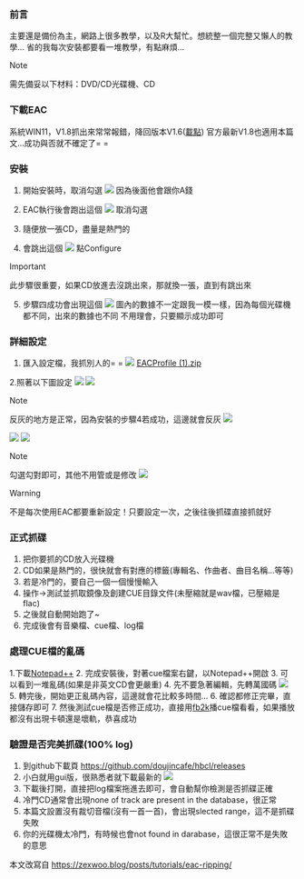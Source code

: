 ### 前言 
主要還是備份為主，網路上很多教學，以及R大幫忙。想統整一個完整又懶人的教學...
省的我每次安裝都要看一堆教學，有點麻煩...

> [!NOTE]
> 需先備妥以下材料：DVD/CD光碟機、CD

### 下載EAC
系統WIN11，V1.8抓出來常常報錯，降回版本V1.6([載點](https://www.npackd.org/p/de.exactaudiocopy.EAC/1.6))
官方最新V1.8也適用本篇文...成功與否就不確定了= =

### 安裝
1. 開始安裝時，取消勾選
![](https://github.com/photohost/picx-images-hosting/raw/master/20240919/2024-09-19_14-14.51e40gkcb8.jpg)
因為後面他會跟你A錢

2. EAC執行後會跑出這個
![](https://github.com/photohost/picx-images-hosting/raw/master/20240919/2024-09-19_14-17.99tbaadpbn.jpg)
取消勾選

3. 隨便放一張CD，盡量是熱門的

4. 會跳出這個
![](https://github.com/photohost/picx-images-hosting/raw/master/20240919/2024-09-19_14-19.13lqjsf49y.jpg)
點Configure
> [!IMPORTANT]
> 此步驟很重要，如果CD放進去沒跳出來，那就換一張，直到有跳出來

5. 步驟四成功會出現這個
![](https://github.com/photohost/picx-images-hosting/raw/master/20240919/2024-09-19_14-21.1sf03t4r16.jpg)
圖內的數據不一定跟我一模一樣，因為每個光碟機都不同，出來的數據也不同
不用理會，只要顯示成功即可

### 詳細設定

1. 匯入設定檔，我抓別人的= =
![](https://github.com/photohost/picx-images-hosting/raw/master/20240919/2024-09-19_15-48.3yeepo0xa2.jpg)
[EACProfile (1).zip](https://github.com/user-attachments/files/17056205/EACProfile.1.zip)

2.照著以下圖設定
![](https://github.com/photohost/picx-images-hosting/raw/master/20240919/2024-09-19_16-48.sywqscfeg.jpg)
![](https://github.com/photohost/picx-images-hosting/raw/master/20240919/2024-09-19_16-48_1.41y0nfzx14.jpg)
> [!NOTE]
> 反灰的地方是正常，因為安裝的步驟4若成功，這邊就會反灰
![](https://github.com/photohost/picx-images-hosting/raw/master/20240919/2024-09-19_16-48_2.8z6hhadotz.jpg)

![](https://github.com/photohost/picx-images-hosting/raw/master/20240919/2024-09-19_16-48_3.32hxa9x5va.jpg)
![](https://github.com/photohost/picx-images-hosting/raw/master/20240919/2024-09-19_16-48_4.1aoyfddsz9.jpg)
> [!NOTE]
> 勾選勾對即可，其他不用管或是修改
![](https://github.com/photohost/picx-images-hosting/raw/master/20240919/2024-09-19_16-48_5.51e40m2o6s.jpg)

> [!WARNING]
> 不是每次使用EAC都要重新設定！只要設定一次，之後往後抓碟直接抓就好

### 正式抓碟

1. 把你要抓的CD放入光碟機
2. CD如果是熱門的，很快就會有對應的標籤(專輯名、作曲者、曲目名稱...等等)
3. 若是冷門的，要自己一個一個慢慢輸入
4. 操作→測試並抓取鏡像及創建CUE目錄文件(未壓縮就是wav檔，已壓縮是flac)
5. 之後就自動開始跑了~
6. 完成後會有音樂檔、cue檔、log檔

### 處理CUE檔的亂碼

1.下載[Notepad++](https://notepad-plus-plus.org/downloads/)
2. 完成安裝後，對著cue檔案右鍵，以Notepad++開啟
3. 可以看到一堆亂碼(如果是非英文CD會更嚴重)
4. 先不要急著編輯，先轉萬國碼
![](https://github.com/photohost/picx-images-hosting/raw/master/20240919/2024-09-19_21-24.3god1h1871.jpg)
5. 轉完後，開始更正亂碼內容，這邊就會花比較多時間...
6. 確認都修正完畢，直接儲存即可
7. 然後測試cue檔是否修正成功，直接用[fb2k](https://www.foobar2000.org)播cue檔看看，如果播放都沒有出現卡頓還是壞軌，恭喜成功

### 驗證是否完美抓碟(100% log)

1. 到github下載頁 https://github.com/doujincafe/hbcl/releases
2. 小白就用gui版，很熟悉者就下載最新的
![](https://github.com/photohost/picx-images-hosting/raw/master/20240919/2024-09-19_22-26.7w6s6qk982.jpg)
3. 下載後打開，直接把log檔案拖進去即可，會自動幫你檢測是否抓碟正確
4. 冷門CD通常會出現none of track are present in the database，很正常
5. 本篇文設置沒有裁切音檔(沒有一首一首)，會出現slected range，這不是抓碟失敗
6. 你的光碟機太冷門，有時候也會not found in darabase，這很正常不是失敗的意思

本文改寫自 https://zexwoo.blog/posts/tutorials/eac-ripping/